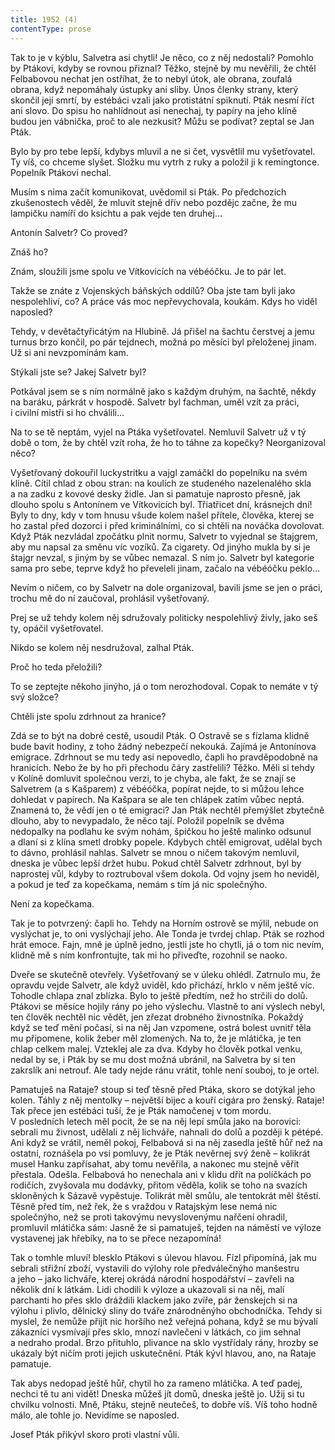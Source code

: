 ```yaml
---
title: 1952 (4)
contentType: prose
---
```


Tak to je v kýblu, Salvetra asi chytli! Je něco, co z něj nedostali? Pomohlo by Ptákovi, kdyby se rovnou přiznal? Těžko, stejně by mu nevěřili, že chtěl Felbabovou nechat jen ostříhat, že to nebyl útok, ale obrana, zoufalá obrana, když nepomáhaly ústupky ani sliby. Únos členky strany, který skončil její smrtí, by estébáci vzali jako protistátní spiknutí. Pták nesmí říct ani slovo. Do spisu ho nahlídnout asi nenechaj, ty papíry na jeho klíně budou jen vábnička, proč to ale nezkusit? Můžu se podívat? zeptal se Jan Pták.

Bylo by pro tebe lepší, kdybys mluvil a ne si čet, vysvětlil mu vyšetřovatel. Ty víš, co chceme slyšet. Složku mu vytrh z ruky a položil ji k remingtonce. Popelník Ptákovi nechal.

Musím s nima začít komunikovat, uvědomil si Pták. Po předchozích zkušenostech věděl, že mluvit stejně dřív nebo pozdějc začne, že mu lampičku namíří do ksichtu a pak vejde ten druhej…

Antonín Salvetr? Co proved?

Znáš ho?

Znám, sloužili jsme spolu ve Vítkovicích na vébéóčku. Je to pár let.

Takže se znáte z Vojenských báňských oddílů? Oba jste tam byli jako nespolehliví, co? A práce vás moc nepřevychovala, koukám. Kdys ho viděl naposled?

Tehdy, v devětačtyřicátým na Hlubině. Já přišel na šachtu čerstvej a jemu turnus brzo končil, po pár tejdnech, možná po měsíci byl přeloženej jinam. Už si ani nevzpomínám kam.

Stýkali jste se? Jakej Salvetr byl?

Potkával jsem se s ním normálně jako s každým druhým, na šachtě, někdy na baráku, párkrát v hospodě. Salvetr byl fachman, uměl vzít za práci, i civilní mistři si ho chválili…

Na to se tě neptám, vyjel na Ptáka vyšetřovatel. Nemluvil Salvetr už v tý době o tom, že by chtěl vzít roha, že ho to táhne za kopečky? Neorganizoval něco?

Vyšetřovaný dokouřil luckystritku a vajgl zamáčkl do popelníku na svém klíně. Cítil chlad z obou stran: na koulích ze studeného nazelenalého skla a na zadku z kovové desky židle. Jan si pamatuje naprosto přesně, jak dlouho spolu s Antonínem ve Vítkovicích byl. Třiatřicet dní, krásnejch dní! Byly to dny, kdy v tom hnusu všude kolem našel přítele, člověka, kterej se ho zastal před dozorci i před kriminálními, co si chtěli na nováčka dovolovat. Když Pták nezvládal zpočátku plnit normu, Salvetr to vyjednal se štajgrem, aby mu napsal za směnu víc vozíků. Za cigarety. Od jinýho mukla by si je štajgr nevzal, s jiným by se vůbec nemazal. S ním jo. Salvetr byl kategorie sama pro sebe, teprve když ho převeleli jinam, začalo na vébéóčku peklo…

Nevím o ničem, co by Salvetr na dole organizoval, bavili jsme se jen o práci, trochu mě do ní zaučoval, prohlásil vyšetřovaný.

Prej se už tehdy kolem něj sdružovaly politicky nespolehlivý živly, jako seš ty, opáčil vyšetřovatel.

Nikdo se kolem něj nesdružoval, zalhal Pták.

Proč ho teda přeložili?

To se zeptejte někoho jinýho, já o tom nerozhodoval. Copak to nemáte v tý svý složce?

Chtěli jste spolu zdrhnout za hranice?

Zdá se to být na dobré cestě, usoudil Pták. O Ostravě se s fízlama klidně bude bavit hodiny, z toho žádný nebezpečí nekouká. Zajímá je Antonínova emigrace. Zdrhnout se mu tedy asi nepovedlo, čapli ho pravděpodobně na hranicích. Nebo že by ho při přechodu čáry zastřelili? Těžko. Měli si tehdy v Kolíně domluvit společnou verzi, to je chyba, ale fakt, že se znají se Salvetrem (a s Kašparem) z vébéóčka, popírat nejde, to si můžou lehce dohledat v papírech. Na Kašpara se ale ten chlápek zatím vůbec neptá. Znamená to, že vědí jen o té emigraci? Jan Pták nechtěl přemýšlet zbytečně dlouho, aby to nevypadalo, že něco tají. Položil popelník se dvěma nedopalky na podlahu ke svým nohám, špičkou ho ještě malinko odsunul a dlaní si z klína smetl drobky popele. Kdybych chtěl emigrovat, udělal bych to dávno, prohlásil nahlas. Salvetr se mnou o ničem takovým nemluvil, dneska je vůbec lepší držet hubu. Pokud chtěl Salvetr zdrhnout, byl by naprostej vůl, kdyby to roztruboval všem dokola. Od vojny jsem ho neviděl, a pokud je teď za kopečkama, nemám s tím já nic společnýho.

Není za kopečkama.

Tak je to potvrzený: čapli ho. Tehdy na Horním ostrově se mýlil, nebude on vyslýchat je, to oni vyslýchají jeho. Ale Tonda je tvrdej chlap. Pták se rozhod hrát emoce. Fajn, mně je úplně jedno, jestli jste ho chytli, já o tom nic nevím, klidně mě s ním konfrontujte, tak mi ho přiveďte, rozohnil se naoko.

Dveře se skutečně otevřely. Vyšetřovaný se v úleku ohlédl. Zatrnulo mu, že opravdu vejde Salvetr, ale když uviděl, kdo přichází, hrklo v něm ještě víc. Tohodle chlapa znal zblízka. Bylo to ještě předtím, než ho strčili do dolů. Ptákovi se měsíce hojily rány po jeho výslechu. Vlastně to ani výslech nebyl, ten člověk nechtěl nic vědět, jen zřezat drobného živnostníka. Pokaždý když se teď mění počasí, si na něj Jan vzpomene, ostrá bolest uvnitř těla mu připomene, kolik žeber měl zlomených. Na to, že je mlátička, je ten chlap celkem malej. Vzteklej ale za dva. Kdyby ho člověk potkal venku, nedal by se, i Pták by se mu dost možná ubránil, na Salvetra by si ten zakrslík ani netrouf. Ale tady nejde ránu vrátit, tohle není souboj, to je ortel.

Pamatuješ na Rataje? stoup si teď těsně před Ptáka, skoro se dotýkal jeho kolen. Táhly z něj mentolky – největší bijec a kouří cigára pro ženský. Rataje! Tak přece jen estébáci tuší, že je Pták namočenej v tom mordu. V posledních letech měl pocit, že se na něj lepí smůla jako na borovici: sebrali mu živnost, udělali z něj lichváře, nahnali do dolů a později k pétépé. Ani když se vrátil, neměl pokoj, Felbabová si na něj zasedla ještě hůř než na ostatní, roznášela po vsi pomluvy, že je Pták nevěrnej svý ženě – kolikrát musel Hanku zapřísahat, aby tomu nevěřila, a nakonec mu stejně věřit přestala. Odešla. Felbabová ho nenechala ani v klidu dřít na políčkách po rodičích, zvyšovala mu dodávky, přitom věděla, kolik se toho na svazích skloněných k Sázavě vypěstuje. Tolikrát měl smůlu, ale tentokrát měl štěstí. Těsně před tím, než řek, že s vraždou v Ratajským lese nemá nic společnýho, než se proti takovýmu nevyslovenýmu nařčení ohradil, promluvil mlátička sám: Jasně že si pamatuješ, tejden na náměstí ve výloze vystavenej jak hřebíky, na to se přece nezapomíná!

Tak o tomhle mluví! blesklo Ptákovi s úlevou hlavou. Fízl připomíná, jak mu sebrali střižní zboží, vystavili do výlohy role předválečnýho manšestru a jeho – jako lichváře, kterej okrádá národní hospodářství – zavřeli na několik dní k látkám. Lidi chodili k výloze a ukazovali si na něj, malí parchanti ho přes sklo dráždili klackem jako zvíře, pár ženskejch si na výlohu i plivlo, dělnický sliny do tváře znárodněnýho obchodníčka. Tehdy si myslel, že nemůže přijít nic horšího než veřejná pohana, když se mu bývalí zákazníci vysmívají přes sklo, mnozí navlečeni v látkách, co jim sehnal a nedraho prodal. Brzo přituhlo, plivance na sklo vystřídaly rány, hrozby se ukázaly být ničím proti jejich uskutečnění. Pták kývl hlavou, ano, na Rataje pamatuje.

Tak abys nedopad ještě hůř, chytil ho za rameno mlátička. A teď padej, nechci tě tu ani vidět! Dneska můžeš jít domů, dneska ještě jo. Užij si tu chvilku volnosti. Mně, Ptáku, stejně neutečeš, to dobře víš. Víš toho hodně málo, ale tohle jo. Nevidíme se naposled.

Josef Pták přikývl skoro proti vlastní vůli.
